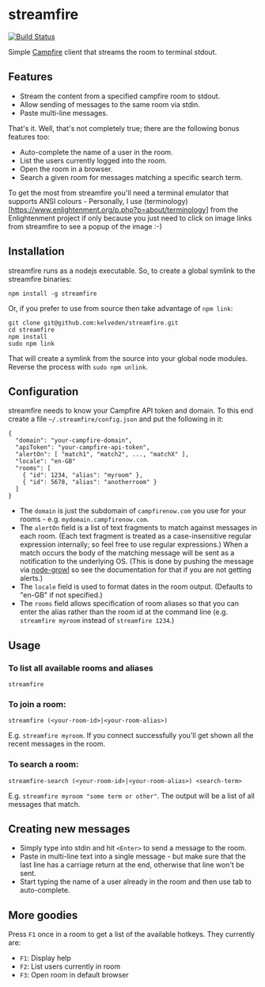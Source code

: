 streamfire
==========
[![Build Status](https://travis-ci.org/kelveden/streamfire.png?branch=master)](https://travis-ci.org/kelveden/streamfire)

Simple [Campfire](http://campfirenow.com) client that streams the room to terminal stdout.

Features
--------

* Stream the content from a specified campfire room to stdout.
* Allow sending of messages to the same room via stdin.
* Paste multi-line messages.

That's it. Well, that's not completely true; there are the following bonus features too:

* Auto-complete the name of a user in the room.
* List the users currently logged into the room.
* Open the room in a browser.
* Search a given room for messages matching a specific search term.

To get the most from streamfire you'll need a terminal emulator that supports ANSI colours - Personally, I use (terminology)[https://www.enlightenment.org/p.php?p=about/terminology] from the Enlightenment project if only because you just need to click on image links from streamfire to see a popup of the image :-)

Installation
------------
streamfire runs as a nodejs executable. So, to create a global symlink to the streamfire binaries:

    npm install -g streamfire

Or, if you prefer to use from source then take advantage of `npm link`:

    git clone git@github.com:kelveden/streamfire.git
    cd streamfire
    npm install
    sudo npm link
  
That will create a symlink from the source into your global node modules. Reverse the process with `sudo npm unlink`.

Configuration
-------------
streamfire needs to know your Campfire API token and domain. To this end create a file `~/.streamfire/config.json` and put
the following in it:

    {
      "domain": "your-campfire-domain",
      "apiToken": "your-campfire-api-token",
      "alertOn": [ "match1", "match2", ..., "matchX" ],
      "locale": "en-GB"
      "rooms": [
        { "id": 1234, "alias": "myroom" },
        { "id": 5678, "alias": "anotherroom" }
      ]
    }

 * The `domain` is just the subdomain of `campfirenow.com` you use for your rooms - e.g. `mydomain.campfirenow.com`.
 * The `alertOn` field is a list of text fragments to match against messages in each room. (Each text fragment is treated as a case-insensitive
regular expression internally; so feel free to use regular expressions.) When a match occurs the body of the matching
message will be sent as a notification to the underlying OS. (This is done by pushing the message via
[node-growl](https://github.com/visionmedia/node-growl) so see the documentation for that if you are not getting alerts.)
 * The `locale` field is used to format dates in the room output. (Defaults to "en-GB" if not specified.)
 * The `rooms` field allows specification of room aliases so that you can enter the alias rather than the room id at the command line
 (e.g. `streamfire myroom` instead of `streamfire 1234`.)

Usage
-----
### To list all available rooms and aliases

    streamfire

### To join a room:

    streamfire (<your-room-id>|<your-room-alias>)

E.g. `streamfire myroom`. If you connect successfully you'll get shown all the recent messages in the room.

### To search a room:

    streamfire-search (<your-room-id>|<your-room-alias>) <search-term>
    
E.g. `streamfire myroom "some term or other"`. The output will be a list of all messages that match.


Creating new messages
---------------------
 * Simply type into stdin and hit `<Enter>` to send a message to the room.
 * Paste in multi-line text into a single message - but make sure that the last line has a carriage return at the end, otherwise that line won't be sent.
 * Start typing the name of a user already in the room and then use tab to auto-complete.

More goodies
------------

Press `F1` once in a room to get a list of the available hotkeys. They currently are:

 * `F1`: Display help
 * `F2`: List users currently in room
 * `F3`: Open room in default browser
